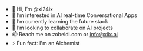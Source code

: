 - 👋 Hi, I’m @xi24ix
- 👀 I’m interested in AI real-time Conversational Apps
- 🌱 I’m currently learning the future stack
- 💞️ I’m looking to collaborate on AI projects
- 📫 Reach me on zobeidi.com or info@xiix.ai
- ⚡ Fun fact: I'm an Alchemist

<!---
xi24ix/xi24ix is a ✨ special ✨ repository because its `README.md` (this file) appears on your GitHub profile.
You can click the Preview link to take a look at your changes.
--->
